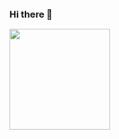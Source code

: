 ### Hi there 👋

<div>
  <img height="180em" src="https://github-readme-stats.vercel.app/api?username=Thiago-Lins&show_icons=true&theme=dracula&include_all_commits=true&count_private=true"/>
</div>
